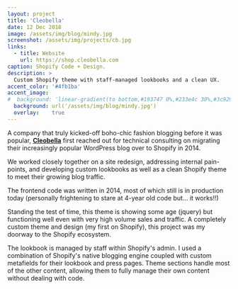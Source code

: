 ```yaml
---
layout: project
title: 'Cleobella'
date: 12 Dec 2018
image: /assets/img/blog/mindy.jpg
screenshot: /assets/img/projects/cb.jpg
links:
  - title: Website
    url: https://shop.cleobella.com
caption: Shopify Code + Design.
description: >
  Custom Shopify theme with staff-managed lookbooks and a clean UX.
accent_color: '#4fb1ba'
accent_image: 
#  background: 'linear-gradient(to bottom,#193747 0%,#233e4c 30%,#3c929e 50%,#d5d5d4 70%,#cdccc8 100%)'
  background: url('/assets/img/blog/mindy.jpg')
  overlay:    true
---
```


A company that truly kicked-off boho-chic fashion blogging before it was popular, [**Cleobella**](https://shop.cleobella.com) first reached out for technical consulting on migrating their increasingly popular WordPress blog over to Shopify in 2014. 

We worked closely together on a site redesign, addressing internal pain-points, and developing custom lookbooks as well as a clean Shopify theme to meet their growing blog traffic. 

The frontend code was written in 2014, most of which still is in production today (personally frightening to stare at 4-year old code but... it works!!)

Standing the test of time, this theme is showing some age (jquery) but functioning well even with very high volume sales and traffic. A completely custom theme and design (my first on Shopify), this project was my doorway to the Shopify ecosystem. 

The lookbook is managed by staff within Shopify's admin. I used a combination of Shopify's native blogging engine coupled with custom metafields for their lookbook and press pages. Theme sections handle most of the other content, allowing them to fully manage their own content without dealing with code. 

